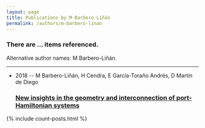 ```yaml
---
layout: page
title: Publications by M Barbero-Liñán
permalink: /authors/m-barbero-linan
---
```


<h3 id="number-posts">There are ... items referenced.</h3>
<p id='info-authors'>Alternative author names: M Barbero-Liñán.</p>
<hr />
<ul class="post-list">
<li><span class='post-meta'>2018 -- M Barbero-Liñán, H Cendra, E García-Toraño Andrés, D Martín de Diego</span><h3><a class='post-link' href="{{ site.baseurl }}/new-insights-in-the-geometry-and-interconnection-of-port-hamiltonian-systems">New insights in the geometry and interconnection of port-Hamiltonian systems</a></h3></li>

</ul>
{% include count-posts.html %}
